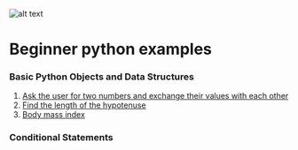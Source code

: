 ![alt text](https://upload.wikimedia.org/wikipedia/commons/thumb/f/f8/Python_logo_and_wordmark.svg/486px-Python_logo_and_wordmark.svg.png "Logo Title Text 1")

# Beginner python examples

   ### Basic Python Objects and Data Structures
   1. [Ask the user for two numbers and exchange their values with each other](https://github.com/nbenlin/beginners-python-examples/blob/master/1-Basic%20Python%20Objects%20and%20Data%20Structures/1_example.py)
   2. [Find the length of the hypotenuse](https://github.com/nbenlin/beginners-python-examples/blob/master/1-Basic%20Python%20Objects%20and%20Data%20Structures/2_exapmle.py)
   3. [Body mass index](https://github.com/nbenlin/beginners-python-examples/blob/master/1-Basic%20Python%20Objects%20and%20Data%20Structures/3_example)
   
   ### Conditional Statements
